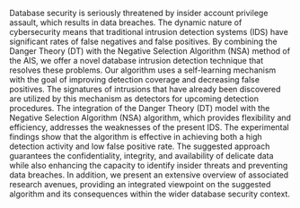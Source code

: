 Database security is seriously threatened by insider account privilege assault, which results in data breaches. The dynamic nature of cybersecurity means that traditional intrusion detection systems (IDS) have significant rates of false negatives and false positives. By combining the Danger Theory (DT) with the Negative Selection Algorithm (NSA) method of the AIS, we offer a novel database intrusion detection technique that resolves these problems. Our algorithm uses a self-learning mechanism with the goal of improving detection coverage and decreasing false positives. The signatures of intrusions that have already been discovered are utilized by this mechanism as detectors for upcoming detection procedures. The integration of the Danger Theory (DT) model with the Negative Selection Algorithm (NSA) algorithm, which provides flexibility and efficiency, addresses the weaknesses of the present IDS. The experimental findings show that the algorithm is effective in achieving both a high detection activity and low false positive rate. The suggested approach guarantees the confidentiality, integrity, and availability of delicate data while also enhancing the capacity to identify insider threats and preventing data breaches. In addition, we present an extensive overview of associated research avenues, providing an integrated viewpoint on the suggested algorithm and its consequences within the wider database security context.

